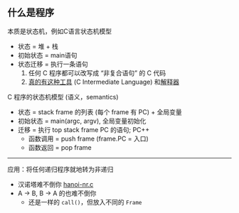 ## 什么是程序

本质是状态机，例如C语言状态机模型

- 状态 = 堆 + 栈
- 初始状态 = main语句
- 状态迁移 = 执行一条语句
  1. 任何 C 程序都可以改写成 “非复合语句” 的 C 代码
  2. [真的有这种工具](https://cil-project.github.io/cil/) (C Intermediate Language) 和[解释器](https://gitlab.com/zsaleeba/picoc)

C 程序的状态机模型 (语义，semantics)

- 状态 = stack frame 的列表 (每个 frame 有 PC) + 全局变量
- 初始状态 = main(argc, argv), 全局变量初始化
- 迁移 = 执行 top stack frame PC 的语句; PC++
  - 函数调用 = push frame (frame.PC = 入口)
  - 函数返回 = pop frame

------

应用：将任何递归程序就地转为非递归

- 汉诺塔难不倒你 [hanoi-nr.c](https://jyywiki.cn/pages/OS/2022/demos/hanoi-nr.c)
- A → B, B → A 的也难不倒你
  - 还是一样的 `call()`，但放入不同的 `Frame`

